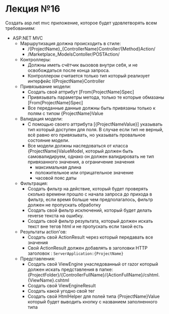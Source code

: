 # Лекция №16
Создать asp.net mvc приложение, которое будет удовлетворять всем требованиям:
 - ASP.NET MVC 
   - Маршрутизация должна происходить в стиле:
     - /{ProjectName}_{ControllerName}Controller/{Method}Action/
     - /Marketplace_ModelsContoller/POSTAction/     
   - Контроллеры: 
     - Должны иметь счётчик вызовов внутри себя, и не освобождаться после конца запроса.
     - Контроллером считается только тип который реализует интерфейс I{ProjectName}Controller
   - Привязывание модели:
     - Создать свой аттрибут [From{ProjectName}Spec]
     - Привязывать параметры метода, только те которые обмазаны [From{ProjectName}Spec]
     - Все переданные данные должны быть привязаны только к полям с типом {ProjectName}Value
   - Валидация модели:
     - С помощью своего аттрибута [{ProjectNameValue}] указывать тип который доступен для поля. В случае если тип не верный, всё равно его привязывать, но указывать провальное состояние модели.
     - Все модели должны наследоваться от класса {ProjectName}ValueModel, который должен быть самовалидируем, однако он должен валидировать не тип привязанного значения, а ограничение значения
       - максимальная длина
       - положительное или отрицательное значение
       - часовой пояс даты
   - Фильтрация:
     - Создать фильтр на действие, который будет проверять сколько времени прошло с начала запроса до прихода в фильтр, если время больше чем предполагалось, фильтр должен не пропускать обработку
     - Создать свой фильтр исключений, который будет делать reverse текста на ошибку.
     - Создать свой фильтр результата, который должен искать текст вне тегов html и не пропускать если такой есть
   - Результаты action'ов:
     - Создать свой ActionResult через который передавать все значения
     - Свой ActionResult должен добавлять в заголовки HTTP заголовок : `ServerApplication:{ProjectName}`
   - Представления:
     - Создать свой ViewEngine унаследованный от razor который должен искать представления в папке: {ProjectFolder}/{ControllerFullName}/{ActionFullName}/cshtml.{ViewName}.cshtml
     - Создать свой ViewEngineResult
     - Создать какой угодно свой тег <ProjectName>
     - Создать свой HtmlHelper для полей типа {ProjectName}Value который будет выводить кнопку с названием заполненного типа
